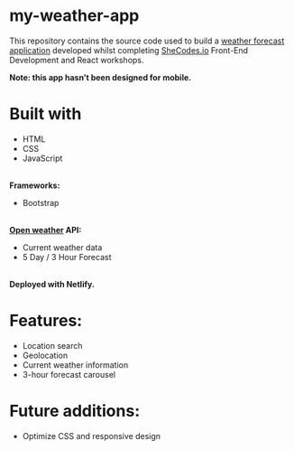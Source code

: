 # my-weather-app

This repository contains the source code used to build a <a href="https://brave-babbage-248758.netlify.app" target="_blank">weather forecast application</a> developed whilst completing <a href="https://www.shecodes.io/" target="_blank">SheCodes.io</a> Front-End Development and React workshops.

<strong>Note: this app hasn’t been designed for mobile.</strong>

# Built with

<ul>
<li>HTML</li>
<li>CSS</li>
<li>JavaScript</li>
</ul>
<br/>
<strong>Frameworks:</strong>
<ul>
<li>Bootstrap</li>
</ul>

<br/>
<strong>
<a href="https://openweathermap.org/api" target="_blank">Open weather</a>
API:
</strong>
<ul>
<li>Current weather data</li>
<li>5 Day / 3 Hour Forecast</li>
</ul>

<br/>
<strong>Deployed with Netlify.</strong>

# Features:

<ul>
<li>Location search</li>
<li>Geolocation</li>
<li>Current weather information</li>
<li>3-hour forecast carousel</li>
</ul>

# Future additions:

<ul>
<li>Optimize CSS and responsive design</li>
</ul>
